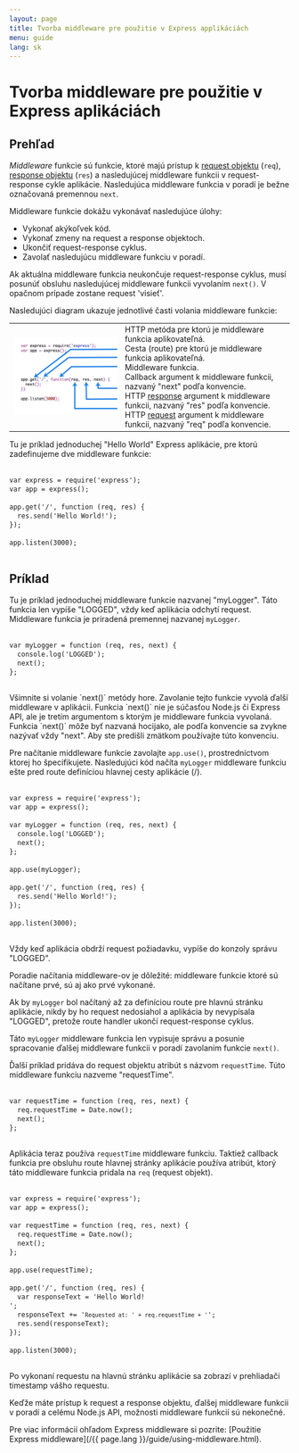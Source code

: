 ```yaml
---
layout: page
title: Tvorba middleware pre použitie v Express applikáciách
menu: guide
lang: sk
---
```

<!---
 Copyright (c) 2016 StrongLoop, IBM, and Express Contributors
 License: MIT
-->

# Tvorba middleware pre použitie v Express aplikáciách

<h2>Prehľad</h2>

_Middleware_ funkcie sú funkcie, ktoré majú prístup k [request objektu](/4x/api.html#req)  (`req`), [response objektu](/4x/api.html#res) (`res`) a nasledujúcej middleware funkcii v request-response cykle aplikácie. Nasledujúca middleware funkcia v poradí je bežne označovaná premennou `next`.

Middleware funkcie dokážu vykonávať nasledujúce úlohy:

* Vykonať akýkoľvek kód.
* Vykonať zmeny na request a response objektoch.
* Ukončiť request-response cyklus.
* Zavolať nasledujúcu middleware funkciu v poradí.

Ak aktuálna middleware funkcia neukončuje request-response cyklus, musí posunúť obsluhu nasledujúcej middleware funkcii vyvolaním `next()`. V opačnom prípade zostane request 'visieť'.

Nasledujúci diagram ukazuje jednotlivé časti volania middleware funkcie:

<table id="mw-fig">
<tr><td id="mw-fig-imgcell">
<img src="/images/express-mw.png" id="mw-fig-img" />
</td>
<td class="mw-fig-callouts">
<div class="callout" id="callout1">HTTP metóda pre ktorú je middleware funkcia aplikovateľná.</div>

<div class="callout" id="callout2">Cesta (route) pre ktorú je middleware funkcia aplikovateľná.</div>

<div class="callout" id="callout3">Middleware funkcia.</div>

<div class="callout" id="callout4">Callback argument k middleware funkcii, nazvaný "next" podľa konvencie.</div>

<div class="callout" id="callout5">HTTP <a href="/en/4x/api.html#res">response</a> argument k middleware funkcii, nazvaný "res" podľa konvencie.</div>

<div class="callout" id="callout6">HTTP <a href="/en/4x/api.html#req">request</a> argument k middleware funkcii, nazvaný "req" podľa konvencie.</div>
</td></tr>
</table>

Tu je príklad jednoduchej "Hello World" Express aplikácie, pre ktorú zadefinujeme dve middleware funkcie:

<pre>
<code class="language-javascript" translate="no">
var express = require('express');
var app = express();

app.get('/', function (req, res) {
  res.send('Hello World!');
});

app.listen(3000);
</code>
</pre>

<h2>Príklad</h2>

Tu je príklad jednoduchej middleware funkcie nazvanej "myLogger". Táto funkcia len vypíše "LOGGED", vždy keď aplikácia odchytí request. Middleware funkcia je priradená premennej nazvanej `myLogger`.

<pre>
<code class="language-javascript" translate="no">
var myLogger = function (req, res, next) {
  console.log('LOGGED');
  next();
};
</code>
</pre>

<div class="doc-box doc-notice" markdown="1">
Všimnite si volanie `next()` metódy hore. Zavolanie tejto funkcie vyvolá ďalší middleware v aplikácii.
Funkcia `next()` nie je súčasťou Node.js či Express API, ale je tretím argumentom s ktorým je middleware funkcia vyvolaná.
Funkcia `next()` môže byť nazvaná hocijako, ale podľa konvencie sa zvykne nazývať vždy "next". Aby ste predišli zmätkom používajte túto konvenciu.
</div>

Pre načítanie middleware funkcie zavolajte `app.use()`, prostredníctvom ktorej ho špecifikujete.
Nasledujúci kód načíta `myLogger` middleware funkciu ešte pred route definíciou hlavnej cesty aplikácie (/).

<pre>
<code class="language-javascript" translate="no">
var express = require('express');
var app = express();

var myLogger = function (req, res, next) {
  console.log('LOGGED');
  next();
};

app.use(myLogger);

app.get('/', function (req, res) {
  res.send('Hello World!');
});

app.listen(3000);
</code>
</pre>

Vždy keď aplikácia obdrží request požiadavku, vypíše do konzoly správu "LOGGED".

Poradie načítania middleware-ov je dôležité: middleware funkcie ktoré sú načítane prvé, sú aj ako prvé vykonané.

Ak by `myLogger` bol načítaný až za definíciou route pre hlavnú stránku aplikácie, nikdy by ho request nedosiahol a aplikácia by nevypísala "LOGGED", pretože route handler ukončí request-response cyklus.

Táto `myLogger` middleware funkcia len vypisuje správu a posunie spracovanie ďalšej middleware funkcii v poradí zavolaním funkcie `next()`.

Ďalší príklad pridáva do request objektu atribút s názvom `requestTime`. Túto middleware funkciu nazveme "requestTime".

<pre>
<code class="language-javascript" translate="no">
var requestTime = function (req, res, next) {
  req.requestTime = Date.now();
  next();
};
</code>
</pre>

Aplikácia teraz používa `requestTime` middleware funkciu. Taktiež callback funkcia pre obsluhu route hlavnej stránky aplikácie používa atribút, ktorý táto middleware funkcia pridala na `req` (request objekt).

<pre>
<code class="language-javascript" translate="no">
var express = require('express');
var app = express();

var requestTime = function (req, res, next) {
  req.requestTime = Date.now();
  next();
};

app.use(requestTime);

app.get('/', function (req, res) {
  var responseText = 'Hello World!<br>';
  responseText += '<small>Requested at: ' + req.requestTime + '</small>';
  res.send(responseText);
});

app.listen(3000);
</code>
</pre>

Po vykonaní requestu na hlavnú stránku aplikácie sa zobrazí v prehliadači timestamp vášho requestu.

Keďže máte prístup k request a response objektu, ďalšej middleware funkcii v poradí a celému Node.js API, možnosti middleware funkcií sú nekonečné.

Pre viac informácií ohľadom Express middleware si pozrite: [Použitie Express middleware](/{{ page.lang }}/guide/using-middleware.html).
